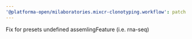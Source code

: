 ```yaml
---
'@platforma-open/milaboratories.mixcr-clonotyping.workflow': patch
---
```


Fix for presets undefined assemlingFeature (i.e. rna-seq)
